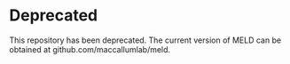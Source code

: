 # Deprecated

This repository has been deprecated. The current version of MELD can be obtained at github.com/maccallumlab/meld.
